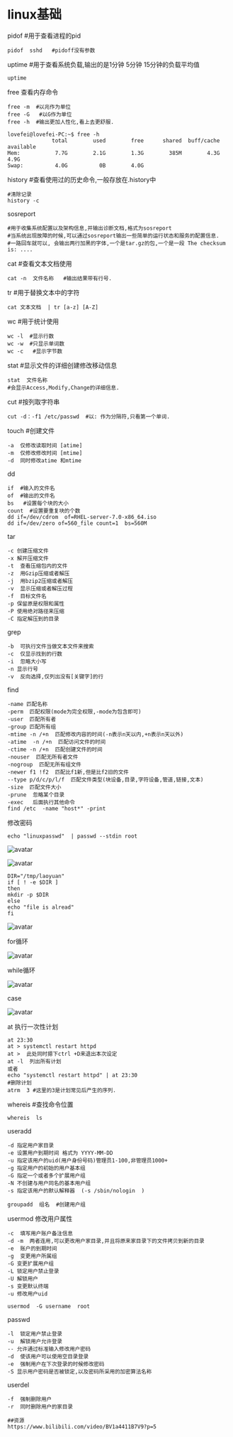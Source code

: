 # linux基础

pidof  #用于查看进程的pid

```shell
pidof  sshd   #pidoff没有参数
```

uptime   #用于查看系统负载,输出的是1分钟 5分钟  15分钟的负载平均值

```shell
uptime

```

free 查看内存命令

```shell
free -m  #以兆作为单位
free -G   #以G作为单位
free -h  #输出更加人性化,看上去更舒服.

lovefei@lovefei-PC:~$ free -h
              total        used        free      shared  buff/cache   available
Mem:           7.7G        2.1G        1.3G        385M        4.3G        4.9G
Swap:          4.0G          0B        4.0G

```

history #查看使用过的历史命令,一般存放在.history中

```shell
#清除记录
history -c
```

sosreport 

```shell
#用于收集系统配置以及架构信息,并输出诊断文档,格式为sosreport
#当系统出现故障的时候,可以通过sosreport输出一些简单的运行状态和服务的配置信息.
#一路回车就可以, 会输出两行加黑的字体,一个是tar.gz的包,一个是一段 The checksum is: ....
```

cat #查看文本文档使用

```shell
cat -n  文件名称   #输出结果带有行号.

```

tr  #用于替换文本中的字符

```shell
cat 文本文档  | tr [a-z] [A-Z]
```

wc  #用于统计使用

```shell
wc -l  #显示行数
wc -w  #只显示单词数
wc -c   #显示字节数
```

stat  #显示文件的详细创建修改移动信息

```shell
stat  文件名称
#会显示Access,Modify,Change的详细信息.
```

cut  #按列取字符串

```shell
cut -d：-f1 /etc/passwd  #以: 作为分隔符,只看第一个单词.
```

touch  #创建文件

```shell
-a  仅修改读取时间 [atime]
-m  仅修改修改时间 [mtime]
-d  同时修改atime 和mtime
```

dd  

```shell
if  #输入的文件名
of  #输出的文件名
bs   #设置每个块的大小
count  #设置要重复块的个数
dd if=/dev/cdrom  of=RHEL-server-7.0-x86_64.iso
dd if=/dev/zero of=560_file count=1  bs=560M
```

tar

```shell
-c 创建压缩文件
-x 解开压缩文件
-t  查看压缩包内的文件
-z  用Gzip压缩或者解压
-j  用bzip2压缩或者解压
-v  显示压缩或者解压过程
-f  目标文件名
-p 保留原是权限和属性
-P 使用绝对路径来压缩
-C 指定解压到的目录
```

grep

```shell
-b  可执行文件当做文本文件来搜索
-c  仅显示找到的行数
-i  忽略大小写
-n 显示行号
-v  反向选择,仅列出没有[关键字]的行
```

find

```shell
-name 匹配名称
-perm  匹配权限(mode为完全权限,-mode为包含即可)
-user  匹配所有者
-group 匹配所有组
-mtime -n /+n  匹配修改内容的时间(-n表示n天以内,+n表示n天以外)
-atime  -n /+n  匹配访问文件的时间
-ctime -n /+n  匹配创建文件的时间
-nouser  匹配无所有者文件
-nogroup  匹配无所有组文件
-newer f1 !f2  匹配比f1新,但是比f2旧的文件
--type p/d/c/p/l/f  匹配文件类型(块设备,目录,字符设备,管道,链接,文本)
-size  匹配文件大小
-prune  忽略某个目录
-exec   后面执行其他命令
find /etc  -name "host*" -print
```

修改密码

```shell
echo "linuxpasswd"  | passwd --stdin root
```

![avatar](images/1585961150629.png)

![avatar](images/1585961206268.png)

```shell
DIR="/tmp/laoyuan"
if [ ! -e $DIR ]
then
mkdir -p $DIR
else
echo "file is alread"
fi
```

![avatar](images/1585961495634.png)

for循环

![avatar](images/image-20200319164645626.png)

while循环

![avatar](images/1585961657513.png)

case

![avatar](1585961697625.png)

at  执行一次性计划

```shell
at 23:30
at > systemctl restart httpd
at >  此处同时摁下ctrl +D来退出本次设定
at -l  列出所有计划
或者
echo "systemctl restart httpd" | at 23:30
#删除计划
atrm  3 #这里的3是计划常见后产生的序列.
```

whereis  #查找命令位置

```shell
whereis  ls
```

useradd

```shell
-d 指定用户家目录
-e 设置用户到期时间 格式为 YYYY-MM-DD
-u 指定该用户的uid(用户身份号码)管理员1-100,非管理员1000+
-g 指定用户的初始的用户基本组
-G 指定一个或者多个扩展用户组
-N 不创建与用户同名的基本用户组
-s 指定该用户的默认解释器  (-s /sbin/nologin  )

```

```shell
groupadd  组名  #创建用户组
```

usermod  修改用户属性

```shell
-c  填写用户账户备注信息
-d -m  两者连用,可以更改用户家目录,并且将原来家目录下的文件拷贝到新的目录
-e  账户的到期时间
-g  变更用户所属组
-G 变更扩展用户组
-L 锁定用户禁止登录
-U 解锁用户
-s 变更默认终端
-u 修改用户uid

usermod  -G username  root

```

passwd

```shell
-l  锁定用户禁止登录
-u  解锁用户允许登录
-- 允许通过标准输入修改用户密码
-d  使该用户可以使用空目录登录
-e  强制用户在下次登录的时候修改密码
-S 显示用户密码是否被锁定,以及密码所采用的加密算法名称

```

userdel  

```shell
-f  强制删除用户
-r  同时删除用户的家目录
```

```shell
##资源
https://www.bilibili.com/video/BV1a4411B7V9?p=5
```
